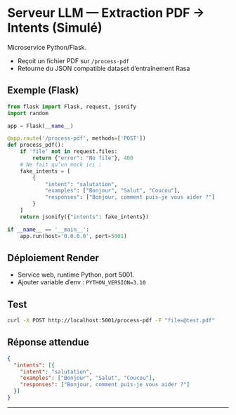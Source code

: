 # Serveur LLM — Extraction PDF → Intents (Simulé)

Microservice Python/Flask.
- Reçoit un fichier PDF sur `/process-pdf`
- Retourne du JSON compatible dataset d’entraînement Rasa

## Exemple (Flask)

```python
from flask import Flask, request, jsonify
import random

app = Flask(__name__)

@app.route('/process-pdf', methods=['POST'])
def process_pdf():
    if 'file' not in request.files:
        return {"error": "No file"}, 400
    # Ne fait qu’un mock ici :
    fake_intents = [
        {
            "intent": "salutation",
            "examples": ["Bonjour", "Salut", "Coucou"],
            "responses": ["Bonjour, comment puis-je vous aider ?"]
        }
    ]
    return jsonify({"intents": fake_intents})

if __name__ == '__main__':
    app.run(host='0.0.0.0', port=5001)
```

## Déploiement Render

- Service web, runtime Python, port 5001.
- Ajouter variable d’env : `PYTHON_VERSION=3.10`

## Test

```sh
curl -X POST http://localhost:5001/process-pdf -F "file=@test.pdf"
```

## Réponse attendue

```json
{
  "intents": [{
    "intent": "salutation",
    "examples": ["Bonjour", "Salut", "Coucou"],
    "responses": ["Bonjour, comment puis-je vous aider ?"]
  }]
}
```
---